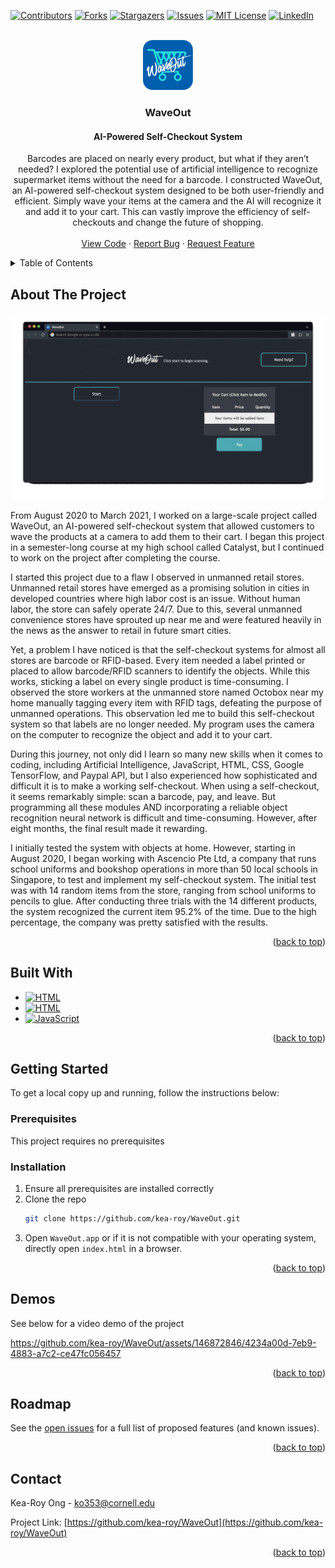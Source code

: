 <a name="readme-top"></a>

<!-- PROJECT SHIELDS -->
[![Contributors][contributors-shield]][contributors-url]
[![Forks][forks-shield]][forks-url]
[![Stargazers][stars-shield]][stars-url]
[![Issues][issues-shield]][issues-url]
[![MIT License][license-shield]][license-url]
[![LinkedIn][linkedin-shield]][linkedin-url]



<!-- PROJECT LOGO -->
<br />
<div align="center">
  <a href="https://github.com/kea-roy/WaveOut">
    <img src="https://github.com/kea-roy/WaveOut/blob/main/icon.png" alt="Logo" width="80" height="80">
  </a>

<!-- PROJECT TITLE AND DESCRIPTION -->
<h3 align="center">WaveOut</h3>
<h4 align="center">AI-Powered Self-Checkout System</h4>

  <p align="center">
    Barcodes are placed on nearly every product, but what if they aren’t needed? I explored the potential use of artificial intelligence to recognize supermarket items without the need for a barcode. I constructed WaveOut, an AI-powered self-checkout system designed to be both user-friendly and efficient. Simply wave your items at the camera and the AI will recognize it and add it to your cart. This can vastly improve the efficiency of self-checkouts and change the future of shopping.
    <br />
    <!--<a href="https://github.com/kea-roy/WaveOut"><strong>Explore the docs »</strong></a>-->
    <br />
    <a href="https://github.com/kea-roy/WaveOut/tree/main/">View Code</a>
    ·
    <a href="https://github.com/kea-roy/WaveOut/issues">Report Bug</a>
    ·
    <a href="https://github.com/kea-roy/WaveOut/issues">Request Feature</a>
  </p>
</div>



<!-- TABLE OF CONTENTS -->
<details>
  <summary>Table of Contents</summary>
  <ol>
    <li>
      <a href="#about-the-project">About The Project</a>
      <ul>
        <li><a href="#built-with">Built With</a></li>
      </ul>
    </li>
    <li>
      <a href="#getting-started">Getting Started</a>
      <ul>
        <li><a href="#prerequisites">Prerequisites</a></li>
        <li><a href="#installation">Installation</a></li>
      </ul>
    </li>
    <li><a href="#demos">Demos</a></li>
    <li><a href="#roadmap">Roadmap</a></li>
    <li><a href="#contact">Contact</a></li>
  </ol>
</details>



<!-- ABOUT THE PROJECT -->
## About The Project

![Main Screen Shot][product-screenshot]

From August 2020 to March 2021, I worked on a large-scale project called WaveOut, an AI-powered self-checkout system that allowed customers to wave the products at a camera to add them to their cart. I began this project in a semester-long course at my high school called Catalyst, but I continued to work on the project after completing the course.

I started this project due to a flaw I observed in unmanned retail stores. Unmanned retail stores have emerged as a promising solution in cities in developed countries where high labor cost is an issue. Without human labor, the store can safely operate 24/7. Due to this, several unmanned convenience stores have sprouted up near me and were featured heavily in the news as the answer to retail in future smart cities.

Yet, a problem I have noticed is that the self-checkout systems for almost all stores are barcode or RFID-based. Every item needed a label printed or placed to allow barcode/RFID scanners to identify the objects. While this works, sticking a label on every single product is time-consuming. I observed the store workers at the unmanned store named Octobox near my home manually tagging every item with RFID tags, defeating the purpose of unmanned operations. This observation led me to build this self-checkout system so that labels are no longer needed. My program uses the camera on the computer to recognize the object and add it to your cart.

During this journey, not only did I learn so many new skills when it comes to coding, including Artificial Intelligence, JavaScript, HTML, CSS, Google TensorFlow, and Paypal API, but I also experienced how sophisticated and difficult it is to make a working self-checkout. When using a self-checkout, it seems remarkably simple: scan a barcode, pay, and leave. But programming all these modules AND incorporating a reliable object recognition neural network is difficult and time-consuming. However, after eight months, the final result made it rewarding.

I initially tested the system with objects at home. However, starting in August 2020, I began working with Ascencio Pte Ltd, a company that runs school uniforms and bookshop operations in more than 50 local schools in Singapore, to test and implement my self-checkout system. The initial test was with 14 random items from the store, ranging from school uniforms to pencils to glue. After conducting three trials with the 14 different products, the system recognized the current item 95.2% of the time. Due to the high percentage, the company was pretty satisfied with the results.

<p align="right">(<a href="#readme-top">back to top</a>)</p>



## Built With

<!--* [![Next][Next.js]][Next-url]-->
<!--* [![React][React.js]][React-url]-->
<!--* [![Vue][Vue.js]][Vue-url]-->
<!--* [![Angular][Angular.io]][Angular-url]-->
<!--* [![Svelte][Svelte.dev]][Svelte-url]-->
<!--* [![Laravel][Laravel.com]][Laravel-url]-->
<!--* [![Bootstrap][Bootstrap.com]][Bootstrap-url]-->
<!--* [![JQuery][JQuery.com]][JQuery-url]-->
<!--* [![Python][Python]][Python-url]-->
* [![HTML][HTML]][HTML-url]
* [![HTML][CSS]][CSS-url]
* [![JavaScript][JavaScript]][JavaScript-url]

<p align="right">(<a href="#readme-top">back to top</a>)</p>



<!-- GETTING STARTED -->
## Getting Started

To get a local copy up and running, follow the instructions below:

### Prerequisites

This project requires no prerequisites

### Installation

1. Ensure all prerequisites are installed correctly
2. Clone the repo
   ```sh
   git clone https://github.com/kea-roy/WaveOut.git
   ```
3. Open ```WaveOut.app``` or if it is not compatible with your operating system, directly open ```index.html``` in a browser.

<p align="right">(<a href="#readme-top">back to top</a>)</p>



<!-- USAGE EXAMPLES -->
## Demos

See below for a video demo of the project

https://github.com/kea-roy/WaveOut/assets/146872846/4234a00d-7eb9-4883-a7c2-ce47fc056457

<p align="right">(<a href="#readme-top">back to top</a>)</p>



<!-- ROADMAP -->
## Roadmap

See the [open issues](https://github.com/kea-roy/WaveOut/issues) for a full list of proposed features (and known issues).

<p align="right">(<a href="#readme-top">back to top</a>)</p>


<!-- CONTACT -->
## Contact

Kea-Roy Ong - ko353@cornell.edu

Project Link: [https://github.com/kea-roy/WaveOut](https://github.com/kea-roy/WaveOut)

<p align="right">(<a href="#readme-top">back to top</a>)</p>

<!-- MARKDOWN LINKS & IMAGES -->
<!-- https://www.markdownguide.org/basic-syntax/#reference-style-links -->
[contributors-shield]: https://img.shields.io/github/contributors/kea-roy/WaveOut.svg?style=for-the-badge
[contributors-url]: https://github.com/kea-roy/WaveOut/graphs/contributors
[forks-shield]: https://img.shields.io/github/forks/kea-roy/WaveOut.svg?style=for-the-badge
[forks-url]: https://github.com/kea-roy/WaveOut/network/members
[stars-shield]: https://img.shields.io/github/stars/kea-roy/WaveOut.svg?style=for-the-badge
[stars-url]: https://github.com/kea-roy/WaveOut/stargazers
[issues-shield]: https://img.shields.io/github/issues/kea-roy/WaveOut.svg?style=for-the-badge
[issues-url]: https://github.com/kea-roy/WaveOut/issues
[license-shield]: https://img.shields.io/github/license/kea-roy/WaveOut.svg?style=for-the-badge
[license-url]: https://github.com/kea-roy/WaveOut/blob/master/LICENSE.txt
[linkedin-shield]: https://img.shields.io/badge/-LinkedIn-black.svg?style=for-the-badge&logo=linkedin&colorB=555
[linkedin-url]: https://linkedin.com/in/kea-roy
[product-screenshot]: waveout_demo.gif
[Next.js]: https://img.shields.io/badge/next.js-000000?style=for-the-badge&logo=nextdotjs&logoColor=white
[Next-url]: https://nextjs.org/
[Python]: https://img.shields.io/badge/Python-3776AB?style=for-the-badge&logo=python&logoColor=white
[Python-url]: https://www.python.org/
[React.js]: https://img.shields.io/badge/React-20232A?style=for-the-badge&logo=react&logoColor=61DAFB
[React-url]: https://reactjs.org/
[Vue.js]: https://img.shields.io/badge/Vue.js-35495E?style=for-the-badge&logo=vuedotjs&logoColor=4FC08D
[Vue-url]: https://vuejs.org/
[Angular.io]: https://img.shields.io/badge/Angular-DD0031?style=for-the-badge&logo=angular&logoColor=white
[Angular-url]: https://angular.io/
[Svelte.dev]: https://img.shields.io/badge/Svelte-4A4A55?style=for-the-badge&logo=svelte&logoColor=FF3E00
[Svelte-url]: https://svelte.dev/
[Laravel.com]: https://img.shields.io/badge/Laravel-FF2D20?style=for-the-badge&logo=laravel&logoColor=white
[Laravel-url]: https://laravel.com
[Bootstrap.com]: https://img.shields.io/badge/Bootstrap-563D7C?style=for-the-badge&logo=bootstrap&logoColor=white
[Bootstrap-url]: https://getbootstrap.com
[JQuery.com]: https://img.shields.io/badge/jQuery-0769AD?style=for-the-badge&logo=jquery&logoColor=white
[JQuery-url]: https://jquery.com 
[HTML]:https://img.shields.io/badge/HTML-239120?style=for-the-badge&logo=html5&logoColor=white
[HTML-url]:https://developer.mozilla.org/en-US/docs/Web/HTML
[CSS]:https://img.shields.io/badge/CSS-239120?&style=for-the-badge&logo=css3&logoColor=white
[CSS-url]:https://developer.mozilla.org/en-US/docs/Web/CSS
[JavaScript]:https://img.shields.io/badge/JavaScript-F7DF1E?style=for-the-badge&logo=JavaScript&logoColor=white
[JavaScript-url]:https://developer.mozilla.org/en-US/docs/Web/JavaScript
